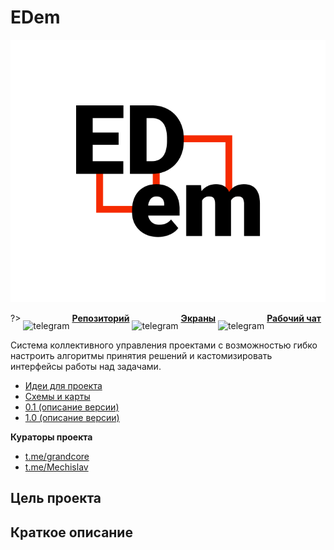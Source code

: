 # EDem

![Edem-Logo](../../_media/logo-edem.png ":size=150")

?> <span style="vertical-align: -12px">![telegram](../_media/icon-github.png ":size=32")</span> [**Репозиторий**](https://github.com/grandcore/edem)
<span style="vertical-align: -12px">![telegram](../_media/icon-figma.png ":size=32")</span> [**Экраны**](https://www.figma.com/file/NlikNEJQHliYlxI3MHhiSW/Share?node-id=9473%3A1)
<span style="vertical-align: -12px">![telegram](../_media/icon-telegram.png ":size=32")</span> [**Рабочий чат**](https://t.me/joinchat/TGPjZpSOcRfyhk7y)

Система коллективного управления проектами с возможностью гибко настроить алгоритмы принятия решений и кастомизировать интерфейсы работы над задачами.

- [Идеи для проекта]()
- [Схемы и карты]()
- [0.1 (описание версии)](edem-v0.1.md)
- [1.0 (описание версии)]()

**Кураторы проекта**

- [t.me/grandcore](https://t.me/grandcore)
- [t.me/Mechislav](https://t.me/Mechislav)

## Цель проекта

## Краткое описание
